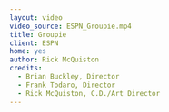 ```yaml
---
layout: video
video_source: ESPN_Groupie.mp4
title: Groupie
client: ESPN
home: yes
author: Rick McQuiston
credits:
  - Brian Buckley, Director
  - Frank Todaro, Director
  - Rick McQuiston, C.D./Art Director
---
```

